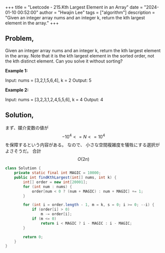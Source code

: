 +++
title = "Leetcode - 215.Kth Largest Element in an Array"
date = "2024-01-10 00:52:00"
author = "Hwajin Lee"
tags = ["algorithm"]
description = "Given an integer array nums and an integer k, return the kth largest element in the array."
+++

## Problem,

Given an integer array nums and an integer k, return the kth largest element in the array.
Note that it is the kth largest element in the sorted order, not the kth distinct element.
Can you solve it without sorting?


**Example 1:**

Input: nums = [3,2,1,5,6,4], k = 2
Output: 5

**Example 2:**

Input: nums = [3,2,3,1,2,4,5,5,6], k = 4
Output: 4

## Solution,

まず、媒介変数の値が $$-10^4 <=N <=10^4$$ を保障するという内容がある。 なので、 小さな空間複雑度を犠牲にする選択がよさそうだ。 合計 $$O(2n)$$

```java
class Solution {
    private static final int MAGIC = 10000;
    public int findKthLargest(int[] nums, int k) {
        int[] order = new int[20001];
        for (int num : nums) {
            order[num < 0 ? (num + MAGIC) : num + MAGIC] += 1;
        }

        for (int i = order.length - 1, m = k, s = 0; i >= 0; --i) {
            if (order[i] > 0) 
                m -= order[i];
            if (m <= 0) 
                return i < MAGIC ? i - MAGIC : i - MAGIC;
        }

        return 0;
    }
}
```